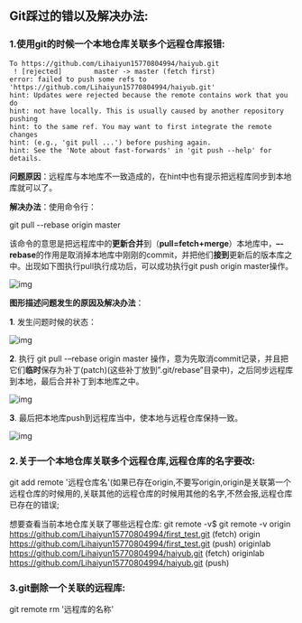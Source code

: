 ## Git踩过的错以及解决办法:

### 1.使用git的时候一个本地仓库关联多个远程仓库报错:

```
To https://github.com/Lihaiyun15770804994/haiyub.git
 ! [rejected]        master -> master (fetch first)
error: failed to push some refs to 'https://github.com/Lihaiyun15770804994/haiyub.git'
hint: Updates were rejected because the remote contains work that you do
hint: not have locally. This is usually caused by another repository pushing
hint: to the same ref. You may want to first integrate the remote changes
hint: (e.g., 'git pull ...') before pushing again.
hint: See the 'Note about fast-forwards' in 'git push --help' for details.

```

**问题原因**：远程库与本地库不一致造成的，在hint中也有提示把远程库同步到本地库就可以了。

**解决办法**：使用命令行：

git pull --rebase origin master

该命令的意思是把远程库中的**更新合并**到（**pull=fetch+merge**）本地库中，**–-rebase**的作用是取消掉本地库中刚刚的commit，并把他们**接到**更新后的版本库之中。出现如下图执行pull执行成功后，可以成功执行git push origin master操作。

![img](https://img-blog.csdnimg.cn/20190103111754961.png?x-oss-process=image/watermark,type_ZmFuZ3poZW5naGVpdGk,shadow_10,text_aHR0cHM6Ly9ibG9nLmNzZG4ubmV0L2RpZXRpbWUxOTQz,size_16,color_FFFFFF,t_70)

**图形描述问题发生的原因及解决办法**：

**1**. 发生问题时候的状态：

![img](https://img-blog.csdnimg.cn/20190103165316596.png?x-oss-process=image/watermark,type_ZmFuZ3poZW5naGVpdGk,shadow_10,text_aHR0cHM6Ly9ibG9nLmNzZG4ubmV0L2RpZXRpbWUxOTQz,size_16,color_FFFFFF,t_70)

**2**. 执行 git pull -–rebase origin master 操作，意为先取消commit记录，并且把它们**临时**保存为补丁(patch)(这些补丁放到”.git/rebase”目录中)，之后同步远程库到本地，最后合并补丁到本地库之中。

![img](https://img-blog.csdnimg.cn/20190103165623544.png?x-oss-process=image/watermark,type_ZmFuZ3poZW5naGVpdGk,shadow_10,text_aHR0cHM6Ly9ibG9nLmNzZG4ubmV0L2RpZXRpbWUxOTQz,size_16,color_FFFFFF,t_70)

**3**. 最后把本地库push到远程库当中，使本地与远程仓库保持一致。

![img](https://img-blog.csdnimg.cn/2019010316575311.png?x-oss-process=image/watermark,type_ZmFuZ3poZW5naGVpdGk,shadow_10,text_aHR0cHM6Ly9ibG9nLmNzZG4ubmV0L2RpZXRpbWUxOTQz,size_16,color_FFFFFF,t_70)



### 2.关于一个本地仓库关联多个远程仓库,远程仓库的名字要改:

git add remote '远程仓库名'(如果已存在origin,不要写origin,origin是关联第一个远程仓库的时候用的,关联其他的远程仓库的时候用其他的名字,不然会报,远程仓库已存在的错误;

想要查看当前本地仓库关联了哪些远程仓库:
git remote -v$ git remote -v
origin  https://github.com/Lihaiyun15770804994/first_test.git (fetch)
origin  https://github.com/Lihaiyun15770804994/first_test.git (push)
originlab       https://github.com/Lihaiyun15770804994/haiyub.git (fetch)
originlab       https://github.com/Lihaiyun15770804994/haiyub.git (push)

### 3.git删除一个关联的远程库:

git remote rm '远程库的名称'

